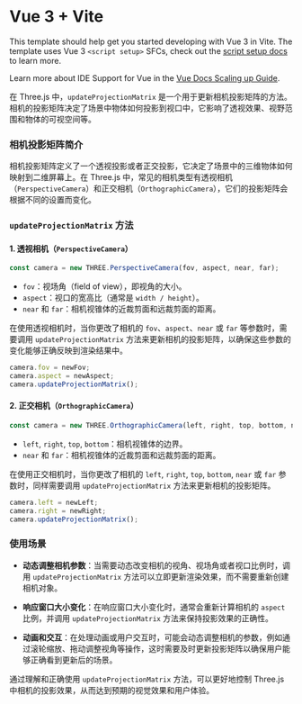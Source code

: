 # Vue 3 + Vite

This template should help get you started developing with Vue 3 in Vite. The template uses Vue 3 `<script setup>` SFCs, check out the [script setup docs](https://v3.vuejs.org/api/sfc-script-setup.html#sfc-script-setup) to learn more.

Learn more about IDE Support for Vue in the [Vue Docs Scaling up Guide](https://vuejs.org/guide/scaling-up/tooling.html#ide-support).


在 Three.js 中，`updateProjectionMatrix` 是一个用于更新相机投影矩阵的方法。相机的投影矩阵决定了场景中物体如何投影到视口中，它影响了透视效果、视野范围和物体的可视空间等。

### 相机投影矩阵简介

相机投影矩阵定义了一个透视投影或者正交投影，它决定了场景中的三维物体如何映射到二维屏幕上。在 Three.js 中，常见的相机类型有透视相机（`PerspectiveCamera`）和正交相机（`OrthographicCamera`），它们的投影矩阵会根据不同的设置而变化。

### `updateProjectionMatrix` 方法

#### 1. 透视相机（`PerspectiveCamera`）

```javascript
const camera = new THREE.PerspectiveCamera(fov, aspect, near, far);
```

- `fov`：视场角（field of view），即视角的大小。
- `aspect`：视口的宽高比（通常是 `width / height`）。
- `near` 和 `far`：相机视锥体的近裁剪面和远裁剪面的距离。

在使用透视相机时，当你更改了相机的 `fov`、`aspect`、`near` 或 `far` 等参数时，需要调用 `updateProjectionMatrix` 方法来更新相机的投影矩阵，以确保这些参数的变化能够正确反映到渲染结果中。

```javascript
camera.fov = newFov;
camera.aspect = newAspect;
camera.updateProjectionMatrix();
```

#### 2. 正交相机（`OrthographicCamera`）

```javascript
const camera = new THREE.OrthographicCamera(left, right, top, bottom, near, far);
```

- `left`, `right`, `top`, `bottom`：相机视锥体的边界。
- `near` 和 `far`：相机视锥体的近裁剪面和远裁剪面的距离。

在使用正交相机时，当你更改了相机的 `left`, `right`, `top`, `bottom`, `near` 或 `far` 参数时，同样需要调用 `updateProjectionMatrix` 方法来更新相机的投影矩阵。

```javascript
camera.left = newLeft;
camera.right = newRight;
camera.updateProjectionMatrix();
```

### 使用场景

- **动态调整相机参数**：当需要动态改变相机的视角、视场角或者视口比例时，调用 `updateProjectionMatrix` 方法可以立即更新渲染效果，而不需要重新创建相机对象。
  
- **响应窗口大小变化**：在响应窗口大小变化时，通常会重新计算相机的 `aspect` 比例，并调用 `updateProjectionMatrix` 方法来保持投影效果的正确性。

- **动画和交互**：在处理动画或用户交互时，可能会动态调整相机的参数，例如通过滚轮缩放、拖动调整视角等操作，这时需要及时更新投影矩阵以确保用户能够正确看到更新后的场景。

通过理解和正确使用 `updateProjectionMatrix` 方法，可以更好地控制 Three.js 中相机的投影效果，从而达到预期的视觉效果和用户体验。